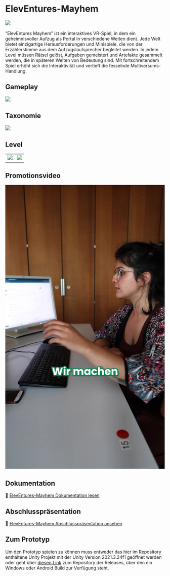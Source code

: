 # ElevEntures-Mayhem

<p align="left">
  <img src="https://github.com/user-attachments/assets/b4941a1e-f343-4e8d-a1b0-025d3fa9df5b" width="400" />
</p>


“ElevEntures Mayhem” ist ein interaktives VR-Spiel, in dem ein geheimnisvoller Aufzug als Portal in verschiedene Welten dient. Jede Welt bietet einzigartige Herausforderungen und Minispiele, die von der Erzählerstimme aus dem Aufzugslautsprecher begleitet werden. In jedem Level müssen Rätsel gelöst, Aufgaben gemeistert und Artefakte gesammelt werden, die in späteren Welten von Bedeutung sind. Mit fortschreitendem Spiel erhöht sich die Interaktivität und vertieft die fesselnde Multiversums-Handlung.



## Gameplay

<p align="left">
  <img src="https://github.com/user-attachments/assets/08458b57-0f8b-4576-b55b-21cb42548f50" width="300" />
</p>


## Taxonomie
<p align="left">
  <img src="https://github.com/user-attachments/assets/7ad69ed8-55ad-4599-ae55-eb5462dc437d" width="350" />
</p>


## Level

<table>
  <tr>
    <td>
      <img src="https://github.com/user-attachments/assets/7e13a30b-57dc-4d37-8883-a669269abd50" width="350" />
    </td>
    <td>
      <img src="https://github.com/user-attachments/assets/adecadc8-f40a-405f-b3b2-2c798309476e" width="350" />
    </td>
  </tr>
</table>

## Promotionsvideo

[![Promotionsvideo anschauen](Thumbnail.PNG)](https://youtube.com/shorts/gOZpi7_n9A8)

## Dokumentation

📄 [ElevEntures-Mayhem Dokumentation lesen](./Dokumentation.pdf)

## Abschlusspräsentation

📄 [ElevEntures-Mayhem Abschlusspräsentation ansehen](./Abschlusspräsentation.pdf)

## Zum Prototyp

Um den Prototyp spielen zu können muss entweder das hier im Repository enthaltene Unity Projekt mit der Unity Version 2021.3.24f1 geöffnet werden oder geht über [diesen Link](https://github.com/athaeck/ElevEntures-Mayhem-releases) zum Repository der Releases, über den ein Windows oder Android Build zur Verfügung steht.

